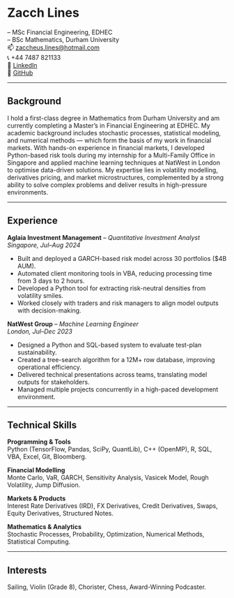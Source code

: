 # Zacch Lines

– MSc Financial Engineering, EDHEC  
– BSc Mathematics, Durham University  
📫 zaccheus.lines@hotmail.com  
📞 +44 7487 821133  
🔗 [LinkedIn](https://www.linkedin.com/in/your-link)  
🔗 [GitHub](https://github.com/your-github)

---

## Background

I hold a first-class degree in Mathematics from Durham University and am currently completing a Master’s in Financial Engineering at EDHEC. My academic background includes stochastic processes, statistical modeling, and numerical methods — which form the basis of my work in financial markets.
With hands-on experience in financial markets, I developed Python-based risk tools during my internship for a Multi-Family Office in Singapore and applied machine learning techniques at NatWest in London to optimise data-driven solutions. My expertise lies in volatility modelling, derivatives pricing, and market microstructures, complemented by a strong ability to solve complex problems and deliver results in high-pressure environments.

---

## Experience

**Aglaia Investment Management** – *Quantitative Investment Analyst*  
_Singapore, Jul–Aug 2024_

- Built and deployed a GARCH-based risk model across 30 portfolios ($4B AUM).
- Automated client monitoring tools in VBA, reducing processing time from 3 days to 2 hours.
- Developed a Python tool for extracting risk-neutral densities from volatility smiles.
- Worked closely with traders and risk managers to align model outputs with decision-making.

**NatWest Group** – *Machine Learning Engineer*  
_London, Jul–Dec 2023_

- Designed a Python and SQL-based system to evaluate test-plan sustainability.
- Created a tree-search algorithm for a 12M+ row database, improving operational efficiency.
- Delivered technical presentations across teams, translating model outputs for stakeholders.
- Managed multiple projects concurrently in a high-paced development environment.

---

## Technical Skills

**Programming & Tools**  
Python (TensorFlow, Pandas, SciPy, QuantLib), C++ (OpenMP), R, SQL, VBA, Excel, Git, Bloomberg.

**Financial Modelling**  
Monte Carlo, VaR, GARCH, Sensitivity Analysis, Vasicek Model, Rough Volatility, Jump Diffusion.

**Markets & Products**  
Interest Rate Derivatives (IRD), FX Derivatives, Credit Derivatives, Swaps, Equity Derivatives, Structured Notes.

**Mathematics & Analytics**  
Stochastic Processes, Probability, Optimization, Numerical Methods, Statistical Computing.

---

## Interests

Sailing, Violin (Grade 8), Chorister, Chess, Award-Winning Podcaster.
